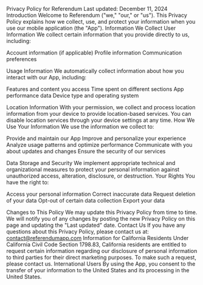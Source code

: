 Privacy Policy for Referendum
Last updated: December 11, 2024
Introduction
Welcome to Referendum ("we," "our," or "us"). This Privacy Policy explains how we collect, use, and protect your information when you use our mobile application (the "App").
Information We Collect
User Information
We collect certain information that you provide directly to us, including:

Account information (if applicable)
Profile information
Communication preferences

Usage Information
We automatically collect information about how you interact with our App, including:

Features and content you access
Time spent on different sections
App performance data
Device type and operating system

Location Information
With your permission, we collect and process location information from your device to provide location-based services. You can disable location services through your device settings at any time.
How We Use Your Information
We use the information we collect to:

Provide and maintain our App
Improve and personalize your experience
Analyze usage patterns and optimize performance
Communicate with you about updates and changes
Ensure the security of our services

Data Storage and Security
We implement appropriate technical and organizational measures to protect your personal information against unauthorized access, alteration, disclosure, or destruction.
Your Rights
You have the right to:

Access your personal information
Correct inaccurate data
Request deletion of your data
Opt-out of certain data collection
Export your data

Changes to This Policy
We may update this Privacy Policy from time to time. We will notify you of any changes by posting the new Privacy Policy on this page and updating the "Last updated" date.
Contact Us
If you have any questions about this Privacy Policy, please contact us at: contact@referendumapp.com
Information for California Residents
Under California Civil Code Section 1798.83, California residents are entitled to request certain information regarding our disclosure of personal information to third parties for their direct marketing purposes. To make such a request, please contact us.
International Users
By using the App, you consent to the transfer of your information to the United States and its processing in the United States.
